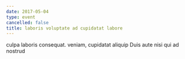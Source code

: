 ```yaml
---
date: 2017-05-04
type: event
cancelled: false
title: laboris voluptate ad cupidatat labore
---
```

culpa laboris consequat. veniam, cupidatat aliquip Duis aute nisi qui ad nostrud